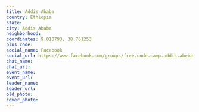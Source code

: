 ```yaml
---
title: Addis Ababa
country: Ethiopia
state: 
city: Addis Ababa
neighborhood: 
coordinates: 9.010793, 38.761253
plus_code:
social_name: Facebook
social_url: https://www.facebook.com/groups/free.code.camp.addis.abeba
chat_name:
chat_url:
event_name:
event_url:
leader_name:
leader_url:
old_photo: 
cover_photo:
---
```


